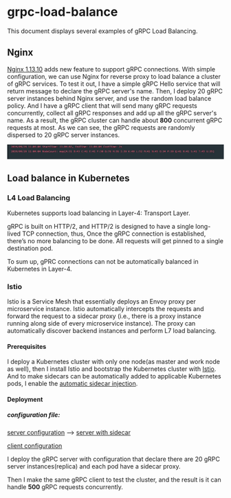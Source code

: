 # grpc-load-balance

This document displays several examples of gRPC Load Balancing. 

## Nginx 

[Nginx 1.13.10](https://www.nginx.com/blog/nginx-1-13-10-grpc/) adds new feature to support gRPC connections. With simple configuration, we can use Nginx for reverse proxy to load balance a cluster of gRPC services. 
To test it out, I have a simple gRPC Hello service that will return message to declare the gRPC server's name. Then, I deploy 20 gRPC server instances behind Nginx server, and use the random load balance policy. 
And I have a gRPC client that will send many gRPC requests concurrently, collect all gRPC responses and add up all the gRPC server's name. As a result, the gRPC cluster can handle about **800** concurrent gRPC requests at most. As we can see, the gRPC requests are randomly dispersed to 20 gRPC server instances.

![](https://github.com/yuyilei/grpc-load-balance/blob/master/pictrue/ng.jpg?raw=true) 

## Load balance in Kubernetes

### L4 Load Balancing

Kubernetes supports load balancing in Layer-4: Transport Layer. 

gRPC is built on HTTP/2, and HTTP/2 is designed to have a single long-lived TCP connection, thus, Once the gRPC connection is established, there’s no more balancing to be done. All requests will get pinned to a single destination pod.

To sum up, gPRC connections can not be automatically balanced in Kubernetes in Layer-4.

### Istio

Istio is a Service Mesh that essentially deploys an Envoy proxy per microservice instance. Istio automatically intercepts the requests and forward the request to a sidecar proxy (i.e., there is a proxy instance running along side of every microservice instance). The proxy can automatically discover backend instances and perform L7 load balancing. 

#### Prerequisites
I deploy a Kubernetes cluster with only one node(as master and work node as well), then I install Istio and bootstrap the Kubernetes cluster with [Istio](https://istio.io/docs/setup/install/kubernetes/). 
And to make sidecars can be automatically added to applicable Kubernetes pods, I enable the [automatic sidecar injection](https://istio.io/docs/setup/additional-setup/sidecar-injection/#automatic-sidecar-injection). 

#### Deployment 

##### configuration file:

[server configuration](https://github.com/yuyilei/grpc-load-balance/blob/master/kubernetes/istio/raw_server.yaml)  --> [server with sidecar](https://github.com/yuyilei/grpc-load-balance/blob/master/kubernetes/istio/server.yaml)

[client configuration](https://github.com/yuyilei/grpc-load-balance/blob/master/kubernetes/istio/client.yaml)

I deploy the gRPC server with configuration that declare there are 20 gRPC server instances(replica) and each pod have a sidecar proxy. 

Then I make the same gRPC client to test the cluster, and the result is it can handle **500** gRPC requests concurrently. 



 